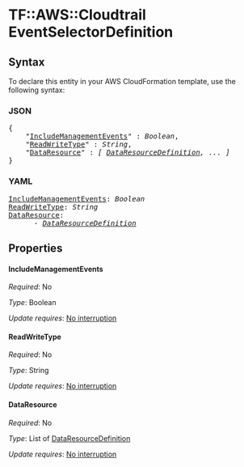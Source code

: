 # TF::AWS::Cloudtrail EventSelectorDefinition

## Syntax

To declare this entity in your AWS CloudFormation template, use the following syntax:

### JSON

<pre>
{
    "<a href="#includemanagementevents" title="IncludeManagementEvents">IncludeManagementEvents</a>" : <i>Boolean</i>,
    "<a href="#readwritetype" title="ReadWriteType">ReadWriteType</a>" : <i>String</i>,
    "<a href="#dataresource" title="DataResource">DataResource</a>" : <i>[ <a href="dataresourcedefinition.md">DataResourceDefinition</a>, ... ]</i>
}
</pre>

### YAML

<pre>
<a href="#includemanagementevents" title="IncludeManagementEvents">IncludeManagementEvents</a>: <i>Boolean</i>
<a href="#readwritetype" title="ReadWriteType">ReadWriteType</a>: <i>String</i>
<a href="#dataresource" title="DataResource">DataResource</a>: <i>
      - <a href="dataresourcedefinition.md">DataResourceDefinition</a></i>
</pre>

## Properties

#### IncludeManagementEvents

_Required_: No

_Type_: Boolean

_Update requires_: [No interruption](https://docs.aws.amazon.com/AWSCloudFormation/latest/UserGuide/using-cfn-updating-stacks-update-behaviors.html#update-no-interrupt)

#### ReadWriteType

_Required_: No

_Type_: String

_Update requires_: [No interruption](https://docs.aws.amazon.com/AWSCloudFormation/latest/UserGuide/using-cfn-updating-stacks-update-behaviors.html#update-no-interrupt)

#### DataResource

_Required_: No

_Type_: List of <a href="dataresourcedefinition.md">DataResourceDefinition</a>

_Update requires_: [No interruption](https://docs.aws.amazon.com/AWSCloudFormation/latest/UserGuide/using-cfn-updating-stacks-update-behaviors.html#update-no-interrupt)

